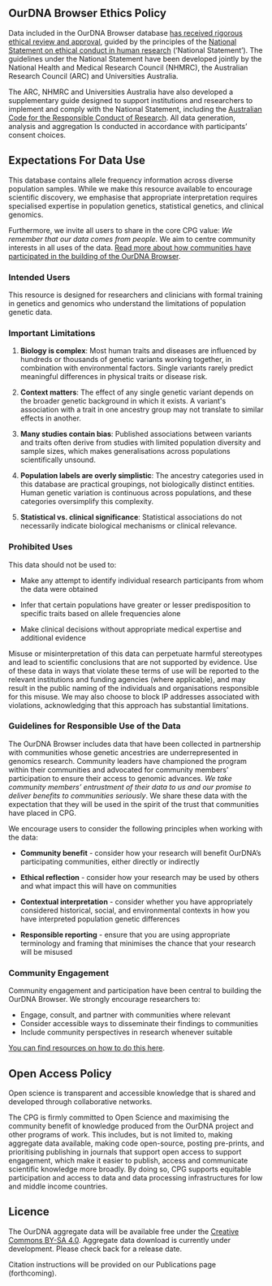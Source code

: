 ## OurDNA Browser Ethics Policy

Data included in the OurDNA Browser database [has received rigorous ethical review and approval](/ethics-contact), guided by the principles of the [National Statement on ethical conduct in human research](https://www.nhmrc.gov.au/about-us/publications/national-statement-ethical-conduct-human-research-2023) (‘National Statement’). The guidelines under the National Statement have been developed jointly by the National Health and Medical Research Council (NHMRC), the Australian Research Council (ARC) and Universities Australia.

The ARC, NHMRC and Universities Australia have also developed a supplementary guide designed to support institutions and researchers to implement and comply with the National Statement, including the [Australian Code for the Responsible Conduct of Research](https://www.nhmrc.gov.au/about-us/publications/australian-code-responsible-conduct-research-2018). All data generation, analysis and aggregation Is conducted in accordance with participants’ consent choices.

## Expectations For Data Use

This database contains allele frequency information across diverse population samples. While we make this resource available to encourage scientific discovery, we emphasise that appropriate interpretation requires specialised expertise in population genetics, statistical genetics, and clinical genomics.

Furthermore, we invite all users to share in the core CPG value: *We remember that our data comes from people*. We aim to centre community interests in all uses of the data. [Read more about how communities have participated in the building of the OurDNA Browser](https://populationgenomics.org.au/about-us/resources/publications/).


### Intended Users

This resource is designed for researchers and clinicians with formal training in genetics and genomics who understand the limitations of population genetic data.

### Important Limitations

1. **Biology is complex**: Most human traits and diseases are influenced by hundreds or thousands of genetic variants working together, in combination with environmental factors. Single variants rarely predict meaningful differences in physical traits or disease risk.

2. **Context matters**: The effect of any single genetic variant depends on the broader genetic background in which it exists. A variant's association with a trait in one ancestry group may not translate to similar effects in another.

3. **Many studies contain bias**: Published associations between variants and traits often derive from studies with limited population diversity and sample sizes, which makes generalisations across populations scientifically unsound.

4. **Population labels are overly simplistic**: The ancestry categories used in this database are practical groupings, not biologically distinct entities. Human genetic variation is continuous across populations, and these categories oversimplify this complexity.

5. **Statistical vs. clinical significance**: Statistical associations do not necessarily indicate biological mechanisms or clinical relevance.

### Prohibited Uses
This data should not be used to:

* Make any attempt to identify individual research participants from whom the data were obtained

* Infer that certain populations have greater or lesser predisposition to specific traits based on allele frequencies alone

* Make clinical decisions without appropriate medical expertise and additional evidence

Misuse or misinterpretation of this data can perpetuate harmful stereotypes and lead to scientific conclusions that are not supported by evidence. Use of these data in ways that violate these terms of use will be reported to the relevant institutions and funding agencies (where applicable), and may result in the public naming of the individuals and organisations responsible for this misuse. We may also choose to block IP addresses associated with violations, acknowledging that this approach has substantial limitations.

### Guidelines for Responsible Use of the Data
The OurDNA Browser includes data that have been collected in partnership with communities whose genetic ancestries are underrepresented in genomics research. Community leaders have championed the program within their communities and advocated for community members’ participation to ensure their access to genomic advances. *We take community members’ entrustment of their data to us and our promise to deliver benefits to communities seriously*. We share these data with the expectation that they will be used in the spirit of the trust that communities have placed in CPG.

We encourage users to consider the following principles when working with the data:

* **Community benefit** - consider how your research will benefit OurDNA’s participating communities, either directly or indirectly

* **Ethical reflection** - consider how your research may be used by others and what impact this will have on communities

* **Contextual interpretation** - consider whether you have appropriately considered historical, social, and environmental contexts in how you have interpreted population genetic differences

* **Responsible reporting** - ensure that you are using appropriate terminology and framing that minimises the chance that your research will be misused

### Community Engagement

Community engagement and participation have been central to building the OurDNA Browser. We strongly encourage researchers to:

* Engage, consult, and partner with communities where relevant
* Consider accessible ways to disseminate their findings to communities
* Include community perspectives in research whenever suitable

[You can find resources on how to do this here](https://populationgenomics.org.au/about-us/resources/publications/).

## Open Access Policy

Open science is transparent and accessible knowledge that is shared and developed through collaborative networks.

The CPG is firmly committed to Open Science and maximising the community benefit of knowledge produced from the OurDNA project and other programs of work. This includes, but is not limited to, making aggregate data available, making code open-source, posting pre-prints, and prioritising publishing in journals that support open access to support engagement, which make it easier to publish, access and communicate scientific knowledge more broadly. By doing so, CPG supports equitable participation and access to data and data processing infrastructures for low and middle income countries.


## Licence

The OurDNA aggregate data will be available free under the [Creative Commons BY-SA 4.0](https://creativecommons.org/licenses/by-sa/4.0/deed.en). Aggregate data download is currently under development. Please check back for a release date.

Citation instructions will be provided on our Publications page (forthcoming).
